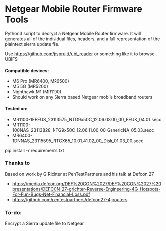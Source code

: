 # Netgear Mobile Router Firmware Tools

Python3 script to decrypt a Netgear Mobile Router firmware. It will generates all of the individual files, headers, and a full representation of the plaintext sierra update file.

Use https://github.com/jrspruitt/ubi_reader or something like it to browse UBIFS

#### Compatible devices:
- M6 Pro (MR6400, MR6500)
- M5 5G  (MR5200)
- Nighthawk M1 (MR1100)
- Should work on any Sierra based Netgear mobile broadband routers

#### Tested on:
- MR1100-1EEEUS_23113575_NTG9x50C_12.06.03.00_00_EEUK_04.01.secc
- MR1100-100NAS_23113828_NTG9x50C_12.06.11.00_00_GenericNA_05.03.secc
- MR6400-1DNNAS_23115595_NTGX65_10.01.41.02_00_Dish_01.03_00.secc

pip install -r requirements.txt


### Thanks to
Based on work by G Richter at PenTestPartners and his talk at Defcon 27
- https://media.defcon.org/DEF%20CON%2027/DEF%20CON%2027%20presentations/DEFCON-27-grichter-Reverse-Engineering-4G-Hotspots-For-Fun-Bugs-Net-Financial-Loss.pdf
- https://github.com/pentestpartners/defcon27-4grouters

### To-do:
Encrypt a Sierra update file to Netgear

